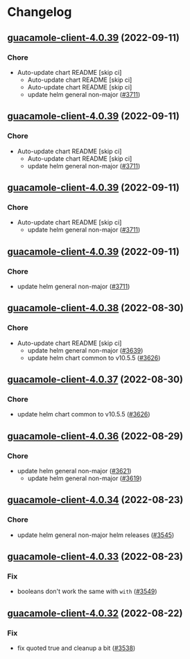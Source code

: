 # Changelog



## [guacamole-client-4.0.39](https://github.com/truecharts/charts/compare/guacamole-client-4.0.38...guacamole-client-4.0.39) (2022-09-11)

### Chore

- Auto-update chart README [skip ci]
  - Auto-update chart README [skip ci]
  - Auto-update chart README [skip ci]
  - update helm general non-major ([#3711](https://github.com/truecharts/charts/issues/3711))




## [guacamole-client-4.0.39](https://github.com/truecharts/charts/compare/guacamole-client-4.0.38...guacamole-client-4.0.39) (2022-09-11)

### Chore

- Auto-update chart README [skip ci]
  - Auto-update chart README [skip ci]
  - update helm general non-major ([#3711](https://github.com/truecharts/charts/issues/3711))




## [guacamole-client-4.0.39](https://github.com/truecharts/charts/compare/guacamole-client-4.0.38...guacamole-client-4.0.39) (2022-09-11)

### Chore

- Auto-update chart README [skip ci]
  - update helm general non-major ([#3711](https://github.com/truecharts/charts/issues/3711))




## [guacamole-client-4.0.39](https://github.com/truecharts/charts/compare/guacamole-client-4.0.38...guacamole-client-4.0.39) (2022-09-11)

### Chore

- update helm general non-major ([#3711](https://github.com/truecharts/charts/issues/3711))




## [guacamole-client-4.0.38](https://github.com/truecharts/charts/compare/guacamole-client-4.0.36...guacamole-client-4.0.38) (2022-08-30)

### Chore

- Auto-update chart README [skip ci]
  - update helm general non-major ([#3639](https://github.com/truecharts/charts/issues/3639))
  - update helm chart common to v10.5.5 ([#3626](https://github.com/truecharts/charts/issues/3626))




## [guacamole-client-4.0.37](https://github.com/truecharts/charts/compare/guacamole-client-4.0.36...guacamole-client-4.0.37) (2022-08-30)

### Chore

- update helm chart common to v10.5.5 ([#3626](https://github.com/truecharts/charts/issues/3626))




## [guacamole-client-4.0.36](https://github.com/truecharts/charts/compare/guacamole-client-4.0.34...guacamole-client-4.0.36) (2022-08-29)

### Chore

- update helm general non-major ([#3621](https://github.com/truecharts/charts/issues/3621))
  - update helm general non-major ([#3619](https://github.com/truecharts/charts/issues/3619))




## [guacamole-client-4.0.34](https://github.com/truecharts/charts/compare/guacamole-client-4.0.33...guacamole-client-4.0.34) (2022-08-23)

### Chore

- update helm general non-major helm releases ([#3545](https://github.com/truecharts/charts/issues/3545))




## [guacamole-client-4.0.33](https://github.com/truecharts/charts/compare/guacamole-client-4.0.32...guacamole-client-4.0.33) (2022-08-23)

### Fix

- booleans don't work the same with `with` ([#3549](https://github.com/truecharts/charts/issues/3549))




## [guacamole-client-4.0.32](https://github.com/truecharts/charts/compare/guacamole-client-4.0.31...guacamole-client-4.0.32) (2022-08-22)

### Fix

- fix quoted true and cleanup a bit ([#3538](https://github.com/truecharts/charts/issues/3538))
